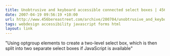 ```yaml
---
title: Unobtrusive and keyboard accessible connected select boxes | 456 Berea Street
date: 2007-04-19 09:56:19 +10:00
url: http://www.456bereastreet.com/archive/200704/unobtrusive_and_keyboard_accessible_connected_select_boxes/
tags: webdesign accessibility javascript forms html
layout: link
---
```

"Using optgroup elements to create a two-level select box, which is then split into two separate select boxes if JavaScript is available"
